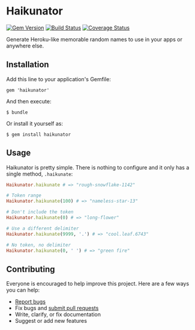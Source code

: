 # Haikunator

[![Gem Version](https://badge.fury.io/rb/haikunator.svg)](http://badge.fury.io/rb/haikunator)
[![Build Status](https://travis-ci.org/usmanbashir/haikunator.svg?branch=master)](https://travis-ci.org/usmanbashir/haikunator)
[![Coverage Status](https://coveralls.io/repos/usmanbashir/haikunator/badge.svg)](https://coveralls.io/r/usmanbashir/haikunator)

Generate Heroku-like memorable random names to use in your apps or anywhere else.

## Installation

Add this line to your application's Gemfile:

    gem 'haikunator'

And then execute:

    $ bundle

Or install it yourself as:

    $ gem install haikunator

## Usage

Haikunator is pretty simple. There is nothing to configure and it only has a single method, `.haikunate`:

```ruby
Haikunator.haikunate # => "rough-snowflake-1142"

# Token range
Haikunator.haikunate(100) # => "nameless-star-13"

# Don't include the token
Haikunator.haikunate(0) # => "long-flower"

# Use a different delimiter
Haikunator.haikunate(9999, '.') # => "cool.leaf.6743"

# No token, no delimiter
Haikunator.haikunate(0, ' ') # => "green fire"
```

## Contributing

Everyone is encouraged to help improve this project. Here are a few ways you can help:

- [Report bugs](https://github.com/usmanbashir/haikunator/issues)
- Fix bugs and [submit pull requests](https://github.com/usmanbashir/haikunator/pulls)
- Write, clarify, or fix documentation
- Suggest or add new features
